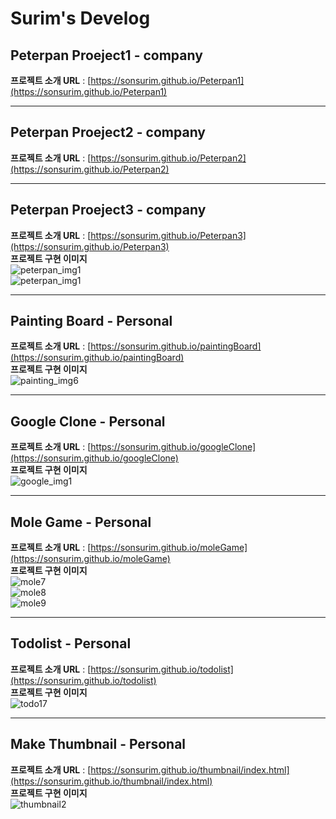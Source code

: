 # Surim's Develog

## Peterpan Proeject1 - company
**프로젝트 소개 URL** : [https://sonsurim.github.io/Peterpan1](https://sonsurim.github.io/Peterpan1)
- - -

## Peterpan Proeject2 - company
**프로젝트 소개 URL** : [https://sonsurim.github.io/Peterpan2](https://sonsurim.github.io/Peterpan2)
- - -

## Peterpan Proeject3 - company
**프로젝트 소개 URL** : [https://sonsurim.github.io/Peterpan3](https://sonsurim.github.io/Peterpan3)<br/>
**프로젝트 구현 이미지**<br/>
![peterpan_img1](https://sonsurim.github.io/portfolio/img/peterpan_img1.PNG)<br/>
![peterpan_img1](https://sonsurim.github.io/portfolio/img/peterpan_img2.PNG)<br/>
- - -

## Painting Board - Personal
**프로젝트 소개 URL** : [https://sonsurim.github.io/paintingBoard](https://sonsurim.github.io/paintingBoard)<br/>
**프로젝트 구현 이미지**<br/>
![painting_img6](https://sonsurim.github.io/portfolio/img/painting_img6.png)
- - -

## Google Clone - Personal
**프로젝트 소개 URL** : [https://sonsurim.github.io/googleClone](https://sonsurim.github.io/googleClone)<br/>
**프로젝트 구현 이미지**<br/>
![google_img1](https://sonsurim.github.io/portfolio/img/google_img1.PNG)<br/>
- - -

## Mole Game - Personal
**프로젝트 소개 URL** : [https://sonsurim.github.io/moleGame](https://sonsurim.github.io/moleGame)<br/>
**프로젝트 구현 이미지**<br/>
![mole7](https://sonsurim.github.io/portfolio/img/mole7.PNG)<br/>
![mole8](https://sonsurim.github.io/portfolio/img/mole8.PNG)<br/>
![mole9](https://sonsurim.github.io/portfolio/img/mole9.PNG)<br/>
- - -

## Todolist - Personal
**프로젝트 소개 URL** : [https://sonsurim.github.io/todolist](https://sonsurim.github.io/todolist)<br/>
**프로젝트 구현 이미지**<br/>
![todo17](https://sonsurim.github.io/portfolio/img/todo17.PNG)<br/>
- - -

## Make Thumbnail - Personal
**프로젝트 소개 URL** : [https://sonsurim.github.io/thumbnail/index.html](https://sonsurim.github.io/thumbnail/index.html)<br/>
**프로젝트 구현 이미지**<br/>
![thumbnail2](https://sonsurim.github.io/portfolio/img/thumbnail2.PNG)<br/>